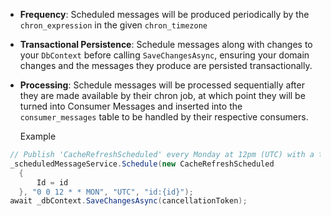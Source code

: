 - **Frequency**: Scheduled messages will be produced periodically by the `chron_expression` in the given `chron_timezone`
- **Transactional Persistence**: Schedule messages along with changes to your `DbContext` before calling `SaveChangesAsync`, ensuring your domain changes and the messages they produce are persisted transactionally.
- **Processing**: Schedule messages will be processed sequentially after they are made available by their chron job, at which point they will be turned into Consumer Messages and inserted into the `consumer_messages` table to be handled by their respective consumers.

  Example

```csharp
 // Publish 'CacheRefreshScheduled' every Monday at 12pm (UTC) with a tag that can be used to modify / delete related scheduled messages.
 _scheduledMessageService.Schedule(new CacheRefreshScheduled
   {
       Id = id
   }, "0 0 12 * * MON", "UTC", "id:{id}");
 await _dbContext.SaveChangesAsync(cancellationToken);
```